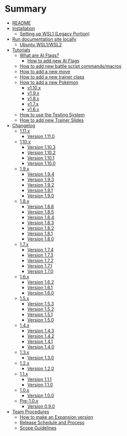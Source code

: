 # Summary

- [README](./README.md)
- [Installation](./INSTALL.md)
    - [Setting up WSL1 (Legacy Portion)](./legacy_WSL1_INSTALL.md)
- [Run documentation site locally](local_mdbook/index.md)
    - [Ubuntu WSL1/WSL2](local_mdbook/ubuntu_WSL.md)
- [Tutorials]()
  - [What are AI Flags?](tutorials/ai_flags.md)
    - [How to add new AI Flags](tutorials/ai_logic.md)
  - [How to add new battle script commands/macros](tutorials/how_to_battle_script_command_macro.md)
  - [How to add a new move](tutorials/how_to_new_move.md)
  - [How to add a new trainer class](tutorials/how_to_trainer_class.md)
  - [How to add a new Pokémon]()
    - [v1.10.x](tutorials/how_to_new_pokemon_1_10_0.md)
    - [v1.9.x](tutorials/how_to_new_pokemon_1_9_0.md)
    - [v1.8.x](tutorials/how_to_new_pokemon_1_8_0.md)
    - [v1.7.x](tutorials/how_to_new_pokemon_1_7_0.md)
    - [v1.6.x](tutorials/how_to_new_pokemon_1_6_0.md)
  - [How to use the Testing System](tutorials/how_to_testing_system.md)
  - [How to add new Trainer Slides](tutorials/how_to_new_trainer_slide.md)
- [Changelog](./CHANGELOG.md)
    - [1.11.x]()
        - [Version 1.11.0](changelogs/1.11.x/1.11.0.md)
    - [1.10.x]()
        - [Version 1.10.3](changelogs/1.10.x/1.10.3.md)
        - [Version 1.10.2](changelogs/1.10.x/1.10.2.md)
        - [Version 1.10.1](changelogs/1.10.x/1.10.1.md)
        - [Version 1.10.0](changelogs/1.10.x/1.10.0.md)
    - [1.9.x]()
        - [Version 1.9.4](changelogs/1.9.x/1.9.4.md)
        - [Version 1.9.3](changelogs/1.9.x/1.9.3.md)
        - [Version 1.9.2](changelogs/1.9.x/1.9.2.md)
        - [Version 1.9.1](changelogs/1.9.x/1.9.1.md)
        - [Version 1.9.0](changelogs/1.9.x/1.9.0.md)
    - [1.8.x]()
        - [Version 1.8.6](changelogs/1.8.x/1.8.6.md)
        - [Version 1.8.5](changelogs/1.8.x/1.8.5.md)
        - [Version 1.8.4](changelogs/1.8.x/1.8.4.md)
        - [Version 1.8.3](changelogs/1.8.x/1.8.3.md)
        - [Version 1.8.2](changelogs/1.8.x/1.8.2.md)
        - [Version 1.8.1](changelogs/1.8.x/1.8.1.md)
        - [Version 1.8.0](changelogs/1.8.x/1.8.0.md)
    - [1.7.x]()
        - [Version 1.7.4](changelogs/1.7.x/1.7.4.md)
        - [Version 1.7.3](changelogs/1.7.x/1.7.3.md)
        - [Version 1.7.2](changelogs/1.7.x/1.7.2.md)
        - [Version 1.7.1](changelogs/1.7.x/1.7.1.md)
        - [Version 1.7.0](changelogs/1.7.x/1.7.0.md)
    - [1.6.x]()
        - [Version 1.6.2](changelogs/1.6.x/1.6.2.md)
        - [Version 1.6.1](changelogs/1.6.x/1.6.1.md)
        - [Version 1.6.0](changelogs/1.6.x/1.6.0.md)
    - [1.5.x]()
        - [Version 1.5.3](changelogs/1.5.x/1.5.3.md)
        - [Version 1.5.2](changelogs/1.5.x/1.5.2.md)
        - [Version 1.5.1](changelogs/1.5.x/1.5.1.md)
        - [Version 1.5.0](changelogs/1.5.x/1.5.0.md)
    - [1.4.x]()
        - [Version 1.4.3](changelogs/1.4.x/1.4.3.md)
        - [Version 1.4.2](changelogs/1.4.x/1.4.2.md)
        - [Version 1.4.1](changelogs/1.4.x/1.4.1.md)
        - [Version 1.4.0](changelogs/1.4.x/1.4.0.md)
    - [1.3.x]()
        - [Version 1.3.0](changelogs/1.3.x/1.3.0.md)
    - [1.2.x]()
        - [Version 1.2.0](changelogs/1.2.x/1.2.0.md)
    - [1.1.x]()
        - [Version 1.1.1](changelogs/1.1.x/1.1.1.md)
        - [Version 1.1.0](changelogs/1.1.x/1.1.0.md)
    - [1.0.x]()
        - [Version 1.0.0](changelogs/1.0.x/1.0.0.md)
    - [Pre-1.0.x]()
        - [Version 0.9.0](changelogs/0.9.x/0.9.0.md)
- [Team Procedures]()
    - [How to make an Expansion version](team_procedures/expansion_versions.md)
    - [Release Schedule and Process](team_procedures/schedule.md)
    - [Scope Guidelines](team_procedures/scope.md)
